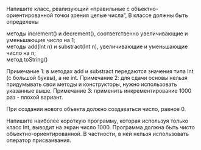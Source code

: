 Напишите класс, реализующий «правильные с объектно-ориентированной точки зрения целые числа”, В классе должны быть определены

методы  increment() и decrement(), соответственно увеличивающие и уменьшающие число на 1;    
методы add(Int n) и substract(Int n), увеличивающие и уменьшающие число на n;    
метод     toString()

Примечание 1: в методах add и substract передаются значения типа Int (с большой буквы), а не int.
Примечание 2: для сдачи основы нельзя придумывать свои методы и конструкторы, нужно использовать указанные выше.
Примечание 3: применить инкрементирование 1000 раз - плохой вариант.

При создании нового объекта должно создаваться число, равное 0.

Напишите наиболее короткую программу, которая используя только класс Int, выводит на экран число 1000. Программа должна быть чисто объектно-ориентированной. В частности, в ней нельзя использовать оператор присваивания.

